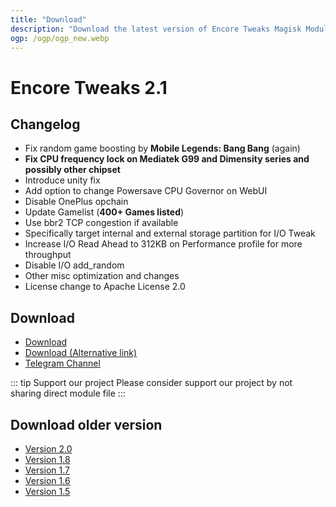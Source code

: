 ```yaml
---
title: "Download"
description: "Download the latest version of Encore Tweaks Magisk Module here"
ogp: /ogp/ogp_new.webp
---
```


# Encore Tweaks 2.1

## Changelog
- Fix random game boosting by **Mobile Legends: Bang Bang** (again)
- **Fix CPU frequency lock on Mediatek G99 and Dimensity series and possibly other chipset**
- Introduce unity fix
- Add option to change Powersave CPU Governor on WebUI
- Disable OnePlus opchain
- Update Gamelist (**400+ Games listed**)
- Use bbr2 TCP congestion if available
- Specifically target internal and external storage partition for I/O Tweak
- Increase I/O Read Ahead to 312KB on Performance profile for more throughput
- Disable I/O add_random
- Other misc optimization and changes
- License change to Apache License 2.0

## Download
- [Download](https://shrinkme.ink/s7yL5W)
- [Download (Alternative link)](https://sfl.gl/auCiIWF6)
- [Telegram Channel](https://rem01schannel.t.me)

::: tip Support our project
Please consider support our project by not sharing direct module file
:::

## Download older version
- [Version 2.0](/download/version/2.0)
- [Version 1.8](/download/version/1.8)
- [Version 1.7](/download/version/1.7)
- [Version 1.6](/download/version/1.6)
- [Version 1.5](/download/version/1.5)
